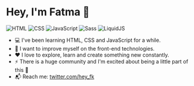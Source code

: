 # Hey, I'm Fatma 👋

![HTML](https://img.shields.io/badge/HTML-e34f26)
![CSS](https://img.shields.io/badge/CSS-2965f1)
![JavaScript](https://img.shields.io/badge/JavaScript-f7df1e)
![Sass](https://img.shields.io/badge/Sass-cf649a)
![LiquidJS](https://img.shields.io/badge/LiquidJS-0e83cd)

- :computer: I've been learning HTML, CSS and JavaScript for a while.
- :muscle: I want to improve myself on the front-end technologies.
- :heart: I love to explore, learn and create something new constantly. 
- :zap: There is a huge community and I'm excited about being a little part of this :rocket:
- :mailbox_with_mail: Reach me: [twitter.com/hey_fk](https://twitter.com/hey_fk)
